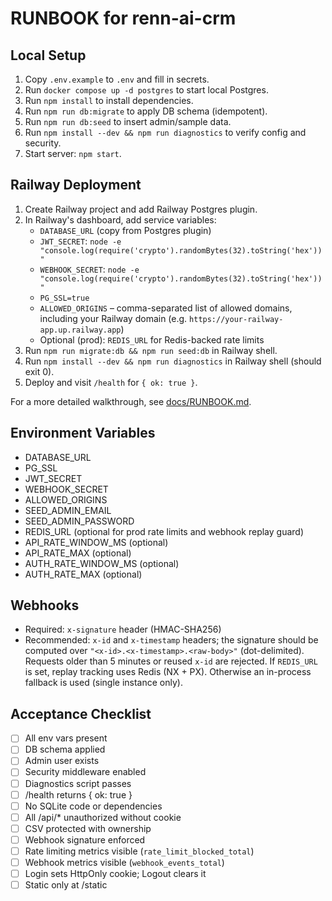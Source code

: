 # RUNBOOK for renn-ai-crm

## Local Setup
1. Copy `.env.example` to `.env` and fill in secrets.
2. Run `docker compose up -d postgres` to start local Postgres.
3. Run `npm install` to install dependencies.
4. Run `npm run db:migrate` to apply DB schema (idempotent).
5. Run `npm run db:seed` to insert admin/sample data.
6. Run `npm install --dev && npm run diagnostics` to verify config and security.
7. Start server: `npm start`.

## Railway Deployment
1. Create Railway project and add Railway Postgres plugin.
2. In Railway's dashboard, add service variables:
   - `DATABASE_URL` (copy from Postgres plugin)
   - `JWT_SECRET`: `node -e "console.log(require('crypto').randomBytes(32).toString('hex'))"`
   - `WEBHOOK_SECRET`: `node -e "console.log(require('crypto').randomBytes(32).toString('hex'))"`
   - `PG_SSL=true`
   - `ALLOWED_ORIGINS` – comma-separated list of allowed domains, including your Railway domain (e.g. `https://your-railway-app.up.railway.app`)
   - Optional (prod): `REDIS_URL` for Redis-backed rate limits
3. Run `npm run migrate:db && npm run seed:db` in Railway shell.
4. Run `npm install --dev && npm run diagnostics` in Railway shell (should exit 0).
5. Deploy and visit `/health` for `{ ok: true }`.

For a more detailed walkthrough, see [docs/RUNBOOK.md](docs/RUNBOOK.md).

## Environment Variables
- DATABASE_URL
- PG_SSL
- JWT_SECRET
- WEBHOOK_SECRET
- ALLOWED_ORIGINS
- SEED_ADMIN_EMAIL
- SEED_ADMIN_PASSWORD
- REDIS_URL (optional for prod rate limits and webhook replay guard)
- API_RATE_WINDOW_MS (optional)
- API_RATE_MAX (optional)
- AUTH_RATE_WINDOW_MS (optional)
- AUTH_RATE_MAX (optional)

## Webhooks
- Required: `x-signature` header (HMAC-SHA256)
- Recommended: `x-id` and `x-timestamp` headers; the signature should be computed over `"<x-id>.<x-timestamp>.<raw-body>"` (dot-delimited). Requests older than 5 minutes or reused `x-id` are rejected.
If `REDIS_URL` is set, replay tracking uses Redis (NX + PX). Otherwise an in-process fallback is used (single instance only).

## Acceptance Checklist
- [ ] All env vars present
- [ ] DB schema applied
- [ ] Admin user exists
- [ ] Security middleware enabled
- [ ] Diagnostics script passes
- [ ] /health returns { ok: true }
- [ ] No SQLite code or dependencies
- [ ] All /api/* unauthorized without cookie
- [ ] CSV protected with ownership
- [ ] Webhook signature enforced
- [ ] Rate limiting metrics visible (`rate_limit_blocked_total`)
- [ ] Webhook metrics visible (`webhook_events_total`)
- [ ] Login sets HttpOnly cookie; Logout clears it
- [ ] Static only at /static
